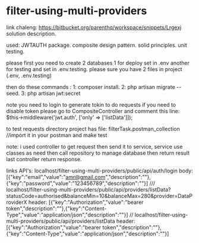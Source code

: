 # filter-using-multi-providers
link chaleng: https://bitbucket.org/parenthq/workspace/snippets/Lrgexj
solution description.

used: JWTAUTH package. composite design pattern. solid principles. unit testing.

please first you need to create 2 databases 1 for deploy set in .env another for testing and set in .env.testing. please sure you have 2 files in project (.env, .env.testing)

then do these commands : 1: composer install. 2: php artisan migrate --seed. 3: php artisan jwt:secret

note you need to login to generate tokin to do requests if you need to disable token please go to CompositeController and comment this line:      
$this->middleware('jwt.auth', ['only' => ['listData']]);

to test requests directory project has file: filterTask.postman_collection //import it in your postman and make test


note:
    i used controller to get request then send it to service, 
    service use classes as need then call repository to manage database
     then return result last controller return response.

links API's: 
localhost/filter-using-multi-providers/public/api/auth/login
body: [{"key":"email","value":"amr@gmail.com","description":""},{"key":"password","value":"123456789","description":""}]
///
localhost/filter-using-multi-providers/public/api/providers/listData?statusCode=authorised&balanceMin=10&balanceMax=280&provider=DataProviderX
header: [{"key":"Authorization","value":"bearer token","description":""},{"key":"Content-Type","value":"application/json","description":""}]
//
localhost/filter-using-multi-providers/public/api/providers/listData
header: [{"key":"Authorization","value":"bearer token","description":""},{"key":"Content-Type","value":"application/json","description":""}]
